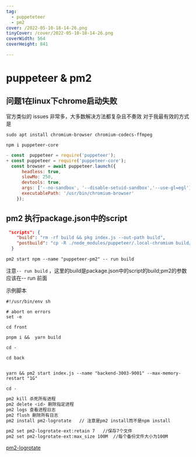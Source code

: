 ```yaml
---
tag:
  - puppeteteer
  - pm2
cover: /2022-05-10-18-14-26.png
tinyCover: /cover/2022-05-10-18-14-26.png
coverWidth: 564
coverHeight: 841

---
```


# puppeteer & pm2

## 问题1在linux下chrome启动失败

官方类似的 issues 非常多，大多数解决方法都复杂且不奏效
对于我最有效的方式是

``` shell
sudo apt install chromium-browser chromium-codecs-ffmpeg

npm i puppeteer-core

```

``` js
- const  puppeteer = require('puppeteer');
+ const puppeteer = require('puppeteer-core');
  const browser = await puppeteer.launch({
      headless: true,
      slowMo: 250,
      devtools: true,
      args: ['--no-sandbox', '--disable-setuid-sandbox','--use-gl=egl'],
      executablePath: '/usr/bin/chromium-browser'
    });
```

## pm2 执行package.json中的script

```json
 "scripts": {
    "build": "rm -rf build && pkg index.js --out-path build",
    "postbuild": "cp -R ./node_modules/puppeteer/.local-chromium build/chromium"
  }
```

``` shell
pm2 start npm --name "puppeteer-pm2" -- run build
```

注意`-- run build` ，这里的build是package.json中的script的build;pm2的参数应该在-- run 前面

示例脚本

```shell
#!/usr/bin/env sh

# abort on errors
set -e

cd front

pnpm i &&  yarn build

cd -

cd back


yarn && pm2 start index.js --name "backend-3003-9001" --max-memory-restart "1G"

cd -
```

```bash
pm2 kill 杀死所有进程
pm2 delete <id> 删除指定进程
pm2 logs 查看进程日志
pm2 flush 删除所有日志
pm2 install pm2-logrotate   // 注意是pm2 install而不是npm install

pm2 set pm2-logrotate-ext:retain 7   //保存7个文件
pm2 set pm2-logrotate-ext:max_size 100M  //每个备份文件大小为100M

```

[pm2-logrotate](https://www.npmjs.com/package/pm2-logrotate)
